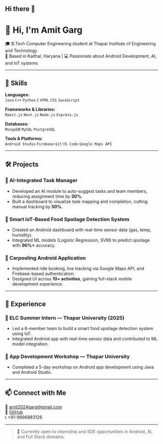 ## Hi there 👋

<!--
**Amitgarg2/Amitgarg2** is a ✨ _special_ ✨ repository because its `README.md` (this file) appears on your GitHub profile.

Here are some ideas to get you started:

- 🔭 I’m currently working on ...
- 🌱 I’m currently learning ...
- 👯 I’m looking to collaborate on ...
- 🤔 I’m looking for help with ...
- 💬 Ask me about ...
- 📫 How to reach me: ...
- 😄 Pronouns: ...
- ⚡ Fun fact: ...
-->
# 👋 Hi, I'm Amit Garg

🎓 B.Tech Computer Engineering student at Thapar Institute of Engineering and Technology  
📍 Based in Kaithal, Haryana | 💻 Passionate about Android Development, AI, and IoT systems

---

## 🔧 Skills

**Languages:**  
`Java` `C++` `Python` `C` `HTML` `CSS` `JavaScript`

**Frameworks & Libraries:**  
`React.js` `Next.js` `Node.js` `Express.js`

**Databases:**  
`MongoDB` `MySQL` `PostgreSQL`

**Tools & Platforms:**  
`Android Studio` `Firebase` `Git` `VS Code` `Google Maps API`

---

## 🛠️ Projects

### 📌 AI-Integrated Task Manager
- Developed an AI module to auto-suggest tasks and team members, reducing assignment time by **30%**.
- Built a dashboard to visualize task mapping and completion, cutting manual tracking by **50%**.

### 📌 Smart IoT-Based Food Spoilage Detection System
- Created an Android dashboard with real-time sensor data (gas, temp, humidity).
- Integrated ML models (Logistic Regression, SVM) to predict spoilage with **90%+** accuracy.

### 📌 Carpooling Android Application
- Implemented ride booking, live tracking via Google Maps API, and Firebase-based authentication.
- Designed UI across **10+ activities**, gaining full-stack mobile development experience.

---

## 💼 Experience

### 🌱 ELC Summer Intern — Thapar University (2025)
- Led a 6-member team to build a smart food spoilage detection system using IoT.
- Integrated Android app with real-time sensor data and contributed to ML model integration.

### 📱 App Development Workshop — Thapar University
- Completed a 5-day workshop on Android app development using Java and Android Studio.

---

## 📫 Connect with Me

📧 [amit2024garg@gmail.com](mailto:amit2024garg@gmail.com)  
🔗 [GitHub](https://github.com/Amitgarg2)  
📞 +91-9996883126  

---

> 🚀 Currently open to internship and SDE opportunities in Android, AI, and Full Stack domains.

